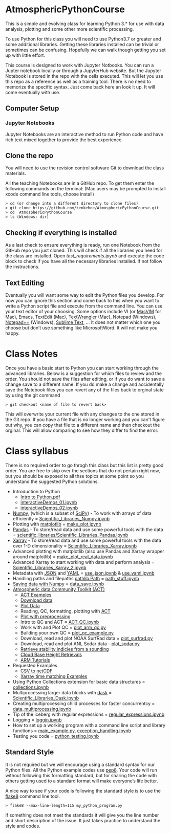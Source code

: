 # AtmosphericPythonCourse
This is a simple and evolving class for learning Python 3.\* for use with data analysis, plotting and some other more scientific processing.

To use Python for this class you will need to use Python3.7 or greater and some additional libraries. Getting these libraries installed can be trivial or sometimes can be confusing. Hopefully we can walk though getting you set up with little effort.

This course is designed to work with Jupyter Notbooks. You can run a Jupter notebook locally or through a JupyterHub website. But the Jupyter Notebook is stored in the repo with the cells executed. This will let you use this repo as a reference as well as a training tool. There is no need to memorize the specific syntax. Just come back here an look it up. It will come eventually with use.

## Computer Setup
### Jupyter Notebooks
Jupyter Notebooks are an interactive method to run Python code and have rich text mixed together to provide the best experience.

## Clone the repo
You will need to use the revision control software Git to download the class materials. 

All the teaching Notebooks are in a GitHub repo. To get them enter the following commands on the terminal: 
(Mac users may be prompted to install xcode command line tools, choose install)
```
> cd (or change into a different directory to clone files)
> git clone https://github.com/kenkehoe/AtmosphericPythonCourse.git
> cd  AtmosphericPythonCourse
> ls (Windows: dir)
```

## Checking if everything is installed
As a last check to ensure everything is ready, run one Notebook from the GitHub repo you just cloned. This will check if all the libraries you need for the class are installed. Open _test_requirements.ipynb_ and execute the code block to check if you have all the necessary libraries installed. If not follow the instructions.
  
## Text Editing
Eventually you will want some way to edit the Python files you develop. For now you can ignore this section and come back to this when you want to write a Python script file and execute from the command line. You can use your text editor of your choosing. Some options include VI (or [MacVIM](https://www.macupdate.com/app/mac/25988/macvim) for Mac), Emacs, TextEdit (Mac), [TextWrangler](https://apps.apple.com/us/app/textwrangler/id404010395?mt=12) (Mac), Notepad (Windows), [Notepad++](https://notepad-plus-plus.org/) (Windows), [Sublime Text](https://www.sublimetext.com/), … It does not matter which one you choose but don’t use something like MicrosoftWord. It will not make you happy.

# Class Notes
Once you have a basic start to Python you can start working through the advanced libraries. Below is a suggestion for which files to review and the order. You should not save the files after editing, or if you do want to save a change save to a different name. If you do make a change and accidentally save the Notebook files you can revert any of the files back to orginal state by using the git command
```
> git checkout <name of file to revert back>
```
This will overwrite your current file with any changes to the one stored in the Git repo. If you have a file that is no longer working and you can't figure out why, you can copy that file to a different name and then checkout the orginal. This will allow comparing to see how they differ to find the error.

# Class syllabus
There is no required order to go throgh this class but this list is pretty good order. You are free to skip over the sections that do not pertain right now, but you should be exposed to all thse topics at some point so you understand the suggested Python solutions. 

* Introduction to Python
  * [Intro to Python.pdf](/intro_python/Intro%20to%20Python.pdf)
  * [interactiveDemos_01.ipynb](intro_python/interactiveDemos_01.ipynb)
  * [interactiveDemos_02.ipynb](intro_python/interactiveDemos_02.ipynb)
* [Numpy](https://docs.scipy.org/doc/numpy/reference/), (which is a subset of [SciPy](https://www.quora.com/What-is-the-difference-between-NumPy-and-SciPy)) - To work with arrays of data efficiently = [Scientific_Libraries_Numpy.ipynb](scientific_libraries/Scientific_Libraries_Numpy.ipynb)
* Plotting with [matplotlib](https://matplotlib.org/)  = [make_plot.ipynb](plotting/make_plot.ipynb)
* [Pandas](https://pandas.pydata.org/pandas-docs/stable/) - To store/read data and use some powerful tools with the data = [scientific_libraries/Scientific_Libraries_Pandas.ipynb](Scientific_Libraries_Pandas.ipynb)
* [Xarray](http://xarray.pydata.org/en/stable/) - To store/read data and use some powerful tools with the data over 1-D dimensionality = [Scientific_Libraries_Xarray.ipynb](scientific_libraries/Scientific_Libraries_Xarray.ipynb)
* Advanced plotting with matplotlib (also use Pandas and Xarray wrapper around matplotlib) = [make_plot_real_data.ipynb](plotting/make_plot_real_data.ipynb)
* Advanced Xarray to start working with data and perform analysis = [Scientific_Libraries_Xarray_2.ipynb](scientific_libraries/Scientific_Libraries_Xarray_2.ipynb)
* Metadata with [JSON](https://developers.squarespace.com/what-is-json) and [YAML](https://blog.stackpath.com/yaml/) = [use_json.ipynb](metadata/use_json.ipynb) & [use_yaml.ipynb](metadata/use_yaml.ipynb)
* Handling paths and filepaths [pathlib.Path](https://realpython.com/python-pathlib/) = [path_stuff.ipynb](cool_stuff/path_stuff.ipynb)
* [Saving data with Numpy](https://www.geeksforgeeks.org/numpy-save/) = [data_save.ipynb](cool_stuff/data_save.ipynb)
* [Atmospheric data Community Toolkit (ACT)](https://github.com/ARM-DOE/ACT)
  * [ACT Examples](https://github.com/ARM-DOE/ACT/tree/main/examples)
  * [Download data](third_party_libraries/ACT_download_data.ipynb)
  * [Plot Data](https://github.com/ARM-DOE/ACT/blob/main/examples/plotting/plot_ceil.py)
  * Reading, QC, formatting, plotting with [ACT](third_party_libraries/ACT.py)
  * [Plot with preprocessing](https://github.com/ARM-DOE/ACT/blob/main/examples/plotting/plot_daytime_averages.py)
  * Intro to QC and ACT = [ACT_QC.ipynb](third_party_libraries/ACT_QC.ipynb)
  * Work with and Plot QC = [plot_arm_qc.py](https://github.com/ARM-DOE/ACT/blob/main/examples/qc/plot_arm_qc.py)
  * Building your own QC = [plot_qc_example.py](https://github.com/ARM-DOE/ACT/blob/main/examples/qc/plot_qc_example.py)
  * Download, read and plot NOAA SurfRad data = [plot_surfrad.py](https://github.com/ARM-DOE/ACT/blob/main/examples/io/plot_surfrad.py)
  * Download, read and plot ANL Sodar data - [plot_sodar.py](https://github.com/ARM-DOE/ACT/blob/main/examples/io/plot_sodar.py)
  * [Retrieve stability indicies from a sounding](https://github.com/ARM-DOE/ACT/blob/main/examples/retrievals/plot_get_stability_indices_example.py)
  * [Cloud Base Height Retrievals](https://github.com/ARM-DOE/ACT/blob/main/examples/retrievals/plot_cbh_sobel.py)
  * [ARM Tutorials](https://github.com/ARM-Development/ARM-Notebooks/tree/main/Tutorials/arm-asr-pi-meeting-2023/ACT_tutorial)
* Requested Examples
  * [CSV to netCDF](examples/csv_to_netcdf.ipynb)
  * [Xarray time matching Examples](examples/Examples.ipynb)
* Using Python Collections extension for basic data structures = [collections.ipynb](cool_stuff/collections.ipynb)
* Multiprocessing larger data blocks with [dask](https://docs.dask.org/en/latest/) = [Scientific_Libraries_Dask.ipynb](scientific_libraries/Scientific_Libraries_Dask.ipynb)
* Creating multiprocessing child processes for faster concurrentcy = [data_multiprocessing.ipynb](cool_stuff/data_multiprocessing.ipynb)
* Tip of the iceberg with regular expressions = [regular_expressions.ipynb](cool_stuff/regular_expressions.ipynb)
* Logging = [loggin.ipynb](cool_stuff/loggin.ipynb)
* How to set up a working program with a command line script and library functions = [main_example.py](workflow/main_example.py), [exception_handling.ipynb](workflow/exception_handling.ipynb)
* Testing you code = [python_testing.ipynb](testing/python_testing.ipynb)

## Standard Style
It is not required but we will encourage using a standard syntax for our Python files. All the Python example codes use [pep8](https://www.python.org/dev/peps/pep-0008/). Your code will run without following this formatting standard, but for sharing the code with others getting used to a standard format will make everyone’s life better.

A nice way to see if your code is following the standard style is to use the [flake8](https://pypi.org/project/flake8/) command line tool. 
```
> flake8 --max-line-length=115 my_python_program.py
```

If something does not meet the standards it will give you the line number and short description of the issue. It just takes practice to understand the style and codes.

